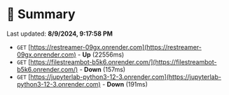 # 📖 Summary
Last updated: **8/9/2024, 9:17:58 PM**

- `GET` [https://restreamer-09gx.onrender.com](https://restreamer-09gx.onrender.com) - **Up** (22556ms)
- `GET` [https://filestreambot-b5k6.onrender.com/](https://filestreambot-b5k6.onrender.com/) - **Down** (157ms)
- `GET` [https://jupyterlab-python3-12-3.onrender.com](https://jupyterlab-python3-12-3.onrender.com) - **Down** (191ms)
